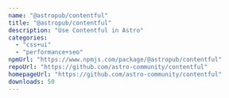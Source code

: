 ```yaml
---
name: "@astropub/contentful"
title: "@astropub/contentful"
description: "Use Contentful in Astro"
categories:
  - "css+ui"
  - "performance+seo"
npmUrl: "https://www.npmjs.com/package/@astropub/contentful"
repoUrl: "https://github.com/astro-community/contentful"
homepageUrl: "https://github.com/astro-community/contentful"
downloads: 50
---
```

